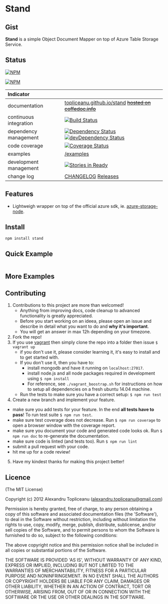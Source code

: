# Stand


## Gist

**Stand** is a simple Object Document Mapper on top of Azure Table Storage Service.

## Status

[![NPM](https://nodei.co/npm/stand.png?downloads=true&stars=true)](https://nodei.co/npm/stand/)

[![NPM](https://nodei.co/npm-dl/stand.png?months=12)](https://nodei.co/npm-dl/stand/)

| Indicator              |                                                                          |
|:-----------------------|:-------------------------------------------------------------------------|
| documentation          | [topliceanu.github.io/stand](http://topliceanu.github.io/stand) ~~[hosted on coffedoc.info](http://coffeedoc.info/github/topliceanu/stand/master/)~~|
| continuous integration | [![Build Status](https://travis-ci.org/topliceanu/stand.svg?branch=master)](https://travis-ci.org/topliceanu/stand) |
| dependency management  | [![Dependency Status](https://david-dm.org/topliceanu/stand.svg?style=flat)](https://david-dm.org/topliceanu/stand) [![devDependency Status](https://david-dm.org/topliceanu/stand/dev-status.svg?style=flat)](https://david-dm.org/topliceanu/stand#info=devDependencies) |
| code coverage          | [![Coverage Status](https://coveralls.io/repos/topliceanu/stand/badge.svg?branch=master)](https://coveralls.io/r/topliceanu/stand?branch=master) |
| examples               | [/examples](https://github.com/topliceanu/stand/tree/master/examples) |
| development management | [![Stories in Ready](https://badge.waffle.io/topliceanu/stand.svg?label=ready&title=Ready)](http://waffle.io/topliceanu/stand) |
| change log             | [CHANGELOG](https://github.com/topliceanu/stand/blob/master/CHANGELOG.md) [Releases](https://github.com/topliceanu/stand/releases) |

## Features

- Lightweigh wrapper on top of the official azure sdk, ie. [azure-storage-node](https://github.com/Azure/azure-storage-node).

## Install

```shell
npm install stand
```

## Quick Example

```javascript
```

## More Examples

## Contributing

1. Contributions to this project are more than welcomed!
    - Anything from improving docs, code cleanup to advanced functionality is greatly appreciated.
    - Before you start working on an ideea, please open an issue and describe in detail what you want to do and __why it's important__.
    - You will get an answer in max 12h depending on your timezone.
2. Fork the repo!
3. If you use [vagrant](https://www.vagrantup.com/) then simply clone the repo into a folder then issue `$ vagrant up`
    - if you don't use it, please consider learning it, it's easy to install and to get started with.
    - If you don't use it, then you have to:
         - install mongodb and have it running on `localhost:27017`.
         - install node.js and all node packages required in development using `$ npm install`
         - For reference, see `./vagrant_boostrap.sh` for instructions on how to setup all dependencies on a fresh ubuntu 14.04 machine.
    - Run the tests to make sure you have a correct setup: `$ npm run test`
4. Create a new branch and implement your feature.
 - make sure you add tests for your feature. In the end __all tests have to pass__! To run test suite `$ npm run test`.
 - make sure test coverage does not decrease. Run `$ npm run coverage` to open a browser window with the coverage report.
 - make sure you document your code and generated code looks ok. Run `$ npm run doc` to re-generate the documentation.
 - make sure code is linted (and tests too). Run `$ npm run lint`
 - submit a pull request with your code.
 - hit me up for a code review!
5. Have my kindest thanks for making this project better!


## Licence

(The MIT License)

Copyright (c) 2012 Alexandru Topliceanu (alexandru.topliceanu@gmail.com)

Permission is hereby granted, free of charge, to any person obtaining
a copy of this software and associated documentation files (the
'Software'), to deal in the Software without restriction, including
without limitation the rights to use, copy, modify, merge, publish,
distribute, sublicense, and/or sell copies of the Software, and to
permit persons to whom the Software is furnished to do so, subject to
the following conditions:

The above copyright notice and this permission notice shall be
included in all copies or substantial portions of the Software.

THE SOFTWARE IS PROVIDED 'AS IS', WITHOUT WARRANTY OF ANY KIND,
EXPRESS OR IMPLIED, INCLUDING BUT NOT LIMITED TO THE WARRANTIES OF
MERCHANTABILITY, FITNESS FOR A PARTICULAR PURPOSE AND NONINFRINGEMENT.
IN NO EVENT SHALL THE AUTHORS OR COPYRIGHT HOLDERS BE LIABLE FOR ANY
CLAIM, DAMAGES OR OTHER LIABILITY, WHETHER IN AN ACTION OF CONTRACT,
TORT OR OTHERWISE, ARISING FROM, OUT OF OR IN CONNECTION WITH THE
SOFTWARE OR THE USE OR OTHER DEALINGS IN THE SOFTWARE.

